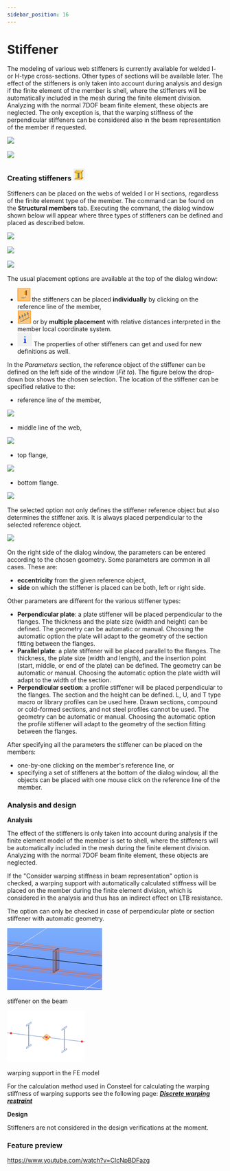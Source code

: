 ```yaml
---
sidebar_position: 16
---
```

# Stiffener

The modeling of various web stiffeners is currently available for welded I- or H-type cross-sections. Other types of sections will be available later. The effect of the stiffeners is only taken into account during analysis and design if the finite element of the member is shell, where the stiffeners will be automatically included in the mesh during the finite element division. Analyzing with the normal 7DOF beam finite element, these objects are neglected. The only exception is, that the warping stiffness of the perpendicular stiffeners can be considered also in the beam representation of the member if requested.

<!-- /wp:paragraph -->

<!-- wp:columns -->

<!-- wp:column {"width":"50%","editorskit":{"devices":false,"desktop":true,"tablet":true,"mobile":true,"loggedin":true,"loggedout":true,"acf_visibility":"","acf_field":"","acf_condition":"","acf_value":"","migrated":false,"unit_test":false}} -->

<!-- wp:image {"align":"center","id":11456,"width":392,"height":224,"sizeSlug":"full","linkDestination":"media"} -->

[![](https://Consteelsoftware.com/wp-content/uploads/2021/05/scr_dualbeam_stiff_hidden.png)](./img/wp-content-uploads-2021-05-scr_dualbeam_stiff_hidden.png)

<!-- /wp:image -->

<!-- /wp:column -->

<!-- wp:column {"width":"50%","editorskit":{"devices":false,"desktop":true,"tablet":true,"mobile":true,"loggedin":true,"loggedout":true,"acf_visibility":"","acf_field":"","acf_condition":"","acf_value":"","migrated":false,"unit_test":false}} -->

<!-- wp:image {"align":"center","id":11462,"width":389,"height":224,"sizeSlug":"full","linkDestination":"media","editorskit":{"devices":false,"desktop":true,"tablet":true,"mobile":true,"loggedin":true,"loggedout":true,"acf_visibility":"","acf_field":"","acf_condition":"","acf_value":"","migrated":false,"unit_test":false}} -->

[![](https://Consteelsoftware.com/wp-content/uploads/2021/05/scr_dualbeam_stiff_mesh.png)](./img/wp-content-uploads-2021-05-scr_dualbeam_stiff_mesh.png)

<!-- /wp:image -->

<!-- /wp:column -->

<!-- /wp:columns -->

<!-- wp:heading {"level":3} -->

### Creating stiffeners ![](./img/wp-content-uploads-2021-05-cmd_stiffener.png)

<!-- /wp:heading -->

<!-- wp:paragraph {"align":"justify"} -->

Stiffeners can be placed on the webs of welded I or H sections, regardless of the finite element type of the member. The command can be found on the **Structural members** tab. Executing the command, the dialog window shown below will appear where three types of stiffeners can be defined and placed as described below.

<!-- /wp:paragraph -->

<!-- wp:columns -->

<!-- wp:column -->

<!-- wp:image {"align":"right","id":11480,"width":237,"height":260,"sizeSlug":"full","linkDestination":"media"} -->

[![](https://Consteelsoftware.com/wp-content/uploads/2021/05/dial_dual_stiff_perp.png)](./img/wp-content-uploads-2021-05-dial_dual_stiff_perp.png)

<!-- /wp:image -->

<!-- /wp:column -->

<!-- wp:column -->

<!-- wp:image {"align":"center","id":11474,"width":237,"height":260,"sizeSlug":"full","linkDestination":"media"} -->

[![](https://Consteelsoftware.com/wp-content/uploads/2021/05/dial_dual_stiff_paral.png)](./img/wp-content-uploads-2021-05-dial_dual_stiff_paral.png)

<!-- /wp:image -->

<!-- /wp:column -->

<!-- wp:column -->

<!-- wp:image {"align":"left","id":11468,"width":237,"height":260,"sizeSlug":"full","linkDestination":"media"} -->

[![](https://Consteelsoftware.com/wp-content/uploads/2021/05/dial_dual_stiff_section.png)](./img/wp-content-uploads-2021-05-dial_dual_stiff_section.png)

<!-- /wp:image -->

<!-- /wp:column -->

<!-- /wp:columns -->

<!-- wp:paragraph -->

The usual placement options are available at the top of the dialog window:

<!-- /wp:paragraph -->

<!-- wp:list -->

- ![](./img/wp-content-uploads-2021-04-5-3-draw-ico-11.png) the stiffeners can be placed **individually** by clicking on the reference line of the member,
- ![](./img/wp-content-uploads-2021-04-cmd_multi_place.png) or by **multiple placement** with relative distances interpreted in the member local coordinate system.
- ![](./img/wp-content-uploads-2021-04-cmd_draw_get.png) The properties of other stiffeners can get and used for new definitions as well.

<!-- /wp:list -->

<!-- wp:paragraph -->

In the _Parameters_ section, the reference object of the stiffener can be defined on the left side of the window (_Fit to_). The figure below the drop-down box shows the chosen selection. The location of the stiffener can be specified relative to the:

- reference line of the member,

[![](https://Consteelsoftware.com/wp-content/uploads/2021/05/dial_dual_stiff_fit_refline.png)](./img/wp-content-uploads-2021-05-dial_dual_stiff_fit_refline.png)

- middle line of the web,

[![](https://Consteelsoftware.com/wp-content/uploads/2021/05/dial_dual_stiff_fit_webmid.png)](./img/wp-content-uploads-2021-05-dial_dual_stiff_fit_webmid.png)

- top flange,

[![](https://Consteelsoftware.com/wp-content/uploads/2021/05/dial_dual_stiff_fit_top.png)](./img/wp-content-uploads-2021-05-dial_dual_stiff_fit_top.png)

- bottom flange.

[![](https://Consteelsoftware.com/wp-content/uploads/2021/05/dial_dual_stiff_fit_bottom.png)](./img/wp-content-uploads-2021-05-dial_dual_stiff_fit_bottom.png)

<!-- /wp:image -->

<!-- /wp:column -->

<!-- /wp:columns -->

<!-- wp:paragraph -->

The selected option not only defines the stiffener reference object but also determines the stiffener axis. It is always placed perpendicular to the selected reference object.

<!-- /wp:paragraph -->

<!-- wp:image {"align":"center","id":11557,"width":380,"height":288,"sizeSlug":"full","linkDestination":"media"} -->

[![](https://Consteelsoftware.com/wp-content/uploads/2021/05/scr_dualbeam_stiff_ref.png)](./img/wp-content-uploads-2021-05-scr_dualbeam_stiff_ref.png)

<!-- /wp:image -->

<!-- wp:paragraph -->

On the right side of the dialog window, the parameters can be entered according to the chosen geometry. Some parameters are common in all cases. These are:

<!-- /wp:paragraph -->

<!-- wp:list -->

- **eccentricity** from the given reference object,
- **side** on which the stiffener is placed can be both, left or right side.

<!-- /wp:list -->

<!-- wp:paragraph -->

Other parameters are different for the various stiffener types:

<!-- /wp:paragraph -->

<!-- wp:list -->

- **Perpendicular plate**: a plate stiffener will be placed perpendicular to the flanges. The thickness and the plate size (width and height) can be defined. The geometry can be automatic or manual. Choosing the automatic option the plate will adapt to the geometry of the section fitting between the flanges.
- **Parallel plate**: a plate stiffener will be placed parallel to the flanges. The thickness, the plate size (width and length), and the insertion point (start, middle, or end of the plate) can be defined. The geometry can be automatic or manual. Choosing the automatic option the plate width will adapt to the width of the section.
- **Perpendicular section**: a profile stiffener will be placed perpendicular to the flanges. The section and the height can be defined. L, U, and T type macro or library profiles can be used here. Drawn sections, compound or cold-formed sections, and not steel profiles cannot be used. The geometry can be automatic or manual. Choosing the automatic option the profile stiffener will adapt to the geometry of the section fitting between the flanges.

<!-- /wp:list -->

<!-- wp:paragraph -->

After specifying all the parameters the stiffener can be placed on the members:

<!-- /wp:paragraph -->

<!-- wp:list -->

- one-by-one clicking on the member's reference line, or
- specifying a set of stiffeners at the bottom of the dialog window, all the objects can be placed with one mouse click on the reference line of the member.

<!-- /wp:list -->

<!-- wp:heading {"level":3} -->

### Analysis and design

<!-- /wp:heading -->

<!-- wp:paragraph -->

**Analysis**

<!-- /wp:paragraph -->

<!-- wp:paragraph {"align":"justify"} -->

The effect of the stiffeners is only taken into account during analysis if the finite element model of the member is set to shell, where the stiffeners will be automatically included in the mesh during the finite element division. Analyzing with the normal 7DOF beam finite element, these objects are neglected.

<!-- /wp:paragraph -->

<!-- wp:paragraph {"align":"justify"} -->

If the "Consider warping stiffness in beam representation" option is checked, a warping support with automatically calculated stiffness will be placed on the member during the finite element division, which is considered in the analysis and thus has an indirect effect on LTB resistance.

<!-- /wp:paragraph -->

<!-- wp:paragraph -->

The option can only be checked in case of perpendicular plate or section stiffener with automatic geometry.

<!-- /wp:paragraph -->

<!-- wp:columns -->

<!-- wp:column -->

<!-- wp:image {"align":"right","id":25494,"width":197,"height":130,"sizeSlug":"full","linkDestination":"none","className":"is-style-editorskit-shadow"} -->

![](./img/wp-content-uploads-2021-10-scr_dual_stiff_warp_stru.png)

stiffener on the beam

<!-- /wp:image -->

<!-- /wp:column -->

<!-- wp:column -->

<!-- wp:image {"align":"left","id":25500,"height":130,"sizeSlug":"full","linkDestination":"none","className":"is-style-editorskit-shadow"} -->

![](./img/wp-content-uploads-2021-10-scr_dual_stiff_warp_FE.png)

warping support in the FE model

<!-- /wp:image -->

<!-- /wp:column -->

<!-- /wp:columns -->

<!-- wp:paragraph -->

For the calculation method used in Consteel for calculating the warping stiffness of warping supports see the following page: **_[Discrete warping restraint](https://www.Consteelsoftware.com/knowledgebase/discrete-warping-restraint/)_**

<!-- /wp:paragraph -->

<!-- wp:paragraph -->

**Design**

<!-- /wp:paragraph -->

<!-- wp:paragraph -->

Stiffeners are not considered in the design verifications at the moment.

<!-- /wp:paragraph -->

<!-- wp:spacer {"height":11} -->

<!-- /wp:spacer -->

<!-- wp:heading {"level":3} -->

### Feature preview

<!-- /wp:heading -->

<!-- wp:html -->

https://www.youtube.com/watch?v=ClcNpBDFazg

<!-- /wp:html -->
